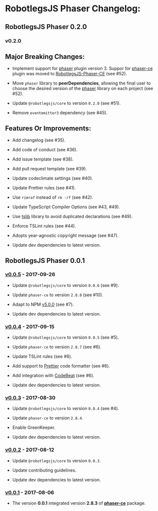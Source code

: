 # RobotlegsJS Phaser Changelog:

## RobotlegsJS Phaser 0.2.0

### v0.2.0

Major Breaking Changes:
---

- Implement support for [phaser](https://github.com/photonstorm/phaser) plugin version 3. Suppor for [phaser-ce](https://github.com/photonstorm/phaser-ce) plugin was moved to [RobotlegsJS-Phaser-CE](https://github.com/RobotlegsJS/RobotlegsJS-Phaser-CE) (see #52).

- Move `phaser` library to **peerDependencies**, allowing the final user to choose the desired version of the [phaser](https://github.com/photonstorm/phaser) library on each project (see #52).

- Update `@robotlegsjs/core` to version `0.2.0` (see #51).

- Remove `eventemitter3` dependency (see #45).

Features Or Improvements:
---

- Add changelog (see #35).

- Add code of conduct (see #36).

- Add issue template (see #38).

- Add pull request template (see #39).

- Update codeclimate settings (see #40).

- Update Prettier rules (see #41).

- Use `rimraf` instead of `rm -rf` (see #42).

- Update TypeScript Compiler Options (see #43, #49).

- Use [tslib](https://github.com/Microsoft/tslib) library to avoid duplicated declarations (see #49).

- Enforce TSLint rules (see #44).

- Adopts year-agnostic copyright message (see #47).

- Update dev dependencies to latest version.

## RobotlegsJS Phaser 0.0.1

### [v0.0.5](https://github.com/RobotlegsJS/RobotlegsJS-Phaser/releases/tag/0.0.5) - 2017-09-26

- Update `@robotlegsjs/core` to version `0.0.6` (see #9).

- Update `phaser-ce` to version `2.8.8` (see #10).

- Adapt to NPM [v5.0.0](http://blog.npmjs.org/post/161081169345/v500) (see #7).

- Update dev dependencies to latest version.

### [v0.0.4](https://github.com/RobotlegsJS/RobotlegsJS-Phaser/releases/tag/0.0.4) - 2017-09-15

- Update `@robotlegsjs/core` to version `0.0.5` (see #5).

- Update `phaser-ce` to version `2.8.7` (see #6).

- Update TSLint rules (see #6).

- Add support to [Prettier](https://prettier.io) code formatter (see #6).

- Add integration with [CodeBeat](https://codebeat.co) (see #6).

- Update dev dependencies to latest version.

### [v0.0.3](https://github.com/RobotlegsJS/RobotlegsJS-Phaser/releases/tag/0.0.3) - 2017-08-30

- Update `@robotlegsjs/core` to version `0.0.4` (see #4).

- Update `phaser-ce` to version `2.8.4`.

- Enable GreenKeeper.

- Update dev dependencies to latest version.

### [v0.0.2](https://github.com/RobotlegsJS/RobotlegsJS-Phaser/releases/tag/0.0.2) - 2017-08-12

- Update `@robotlegsjs/core` to version `0.0.3`.

- Update contributing guidelines.

- Update dev dependencies to latest version.

### [v0.0.1](https://github.com/RobotlegsJS/RobotlegsJS-Phaser/releases/tag/0.0.1) - 2017-08-06

- The version **0.0.1** integrated version **2.8.3** of [**phaser-ce**](https://www.npmjs.com/package/phaser-ce) package.
